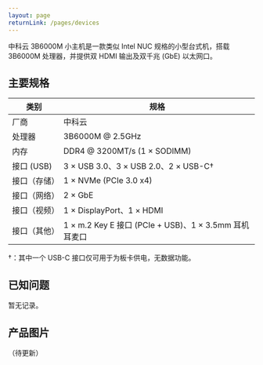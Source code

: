 ```yaml
---
layout: page
returnLink: /pages/devices
---
```


<ChildHeader>
<template #pageTitle>产品规格数据库</template>
<template #pageSubTitle>中科云 3B6000M 小主机</template>
</ChildHeader>

<div class="body_content">

中科云 3B6000M 小主机是一款类似 Intel NUC 规格的小型台式机，搭载 3B6000M 处理器，并提供双 HDMI 输出及双千兆 (GbE) 以太网口。

## 主要规格

| 类别 | 规格 |
|------|------|
| 厂商 | 中科云 |
| 处理器 | 3B6000M @ 2.5GHz |
| 内存 | DDR4 @ 3200MT/s (1 × SODIMM) |
| 接口 (USB)  | 3 × USB 3.0、3 × USB 2.0、2 × USB-C† |
| 接口（存储）| 1 × NVMe (PCIe 3.0 x4) |
| 接口（网络） | 2 × GbE |
| 接口（视频） | 1 × DisplayPort、1 × HDMI |
| 接口（其他） | 1 × m.2 Key E 接口 (PCIe + USB)、1 × 3.5mm 耳机耳麦口 |

†：其中一个 USB-C 接口仅可用于为板卡供电，无数据功能。

## 已知问题

暂无记录。

## 产品图片

（待更新）

</div>

<ChildFooter />

<script setup>
import ChildHeader from '/components/ChildHeader.vue'
import ChildFooter from '/components/ChildFooter.vue'
</script>
